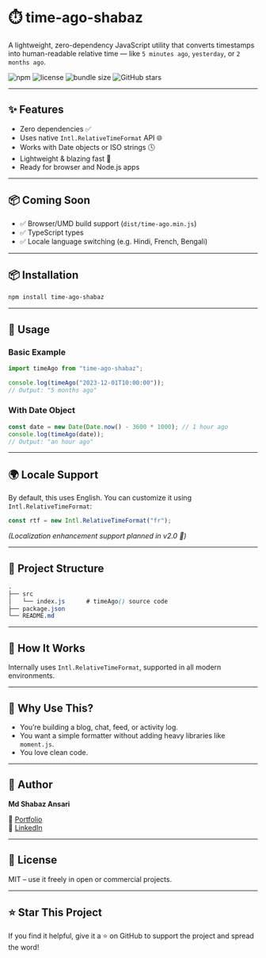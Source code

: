 # ⏱️ time-ago-shabaz

A lightweight, zero-dependency JavaScript utility that converts timestamps into human-readable relative time — like `5 minutes ago`, `yesterday`, or `2 months ago`.

![npm](https://img.shields.io/npm/v/time-ago-shabaz?color=blue)
![license](https://img.shields.io/npm/l/time-ago-shabaz)
![bundle size](https://img.shields.io/bundlephobia/min/time-ago-shabaz)
![GitHub stars](https://img.shields.io/github/stars/meshabaz/time-ago-shabaz?style=social)

---

## ✨ Features

- Zero dependencies ✅
- Uses native `Intl.RelativeTimeFormat` API 🌐
- Works with Date objects or ISO strings 🕓
- Lightweight & blazing fast 🚀
- Ready for browser and Node.js apps

---

## 📦 Coming Soon

- ✅ Browser/UMD build support (`dist/time-ago.min.js`)
- ✅ TypeScript types
- ✅ Locale language switching (e.g. Hindi, French, Bengali)

---

## 📦 Installation

```bash
npm install time-ago-shabaz
```

---

## 🚀 Usage

### Basic Example

```js
import timeAgo from "time-ago-shabaz";

console.log(timeAgo("2023-12-01T10:00:00"));
// Output: "5 months ago"
```

### With Date Object

```js
const date = new Date(Date.now() - 3600 * 1000); // 1 hour ago
console.log(timeAgo(date));
// Output: "an hour ago"
```

---

## 🌍 Locale Support

By default, this uses English. You can customize it using `Intl.RelativeTimeFormat`:

```js
const rtf = new Intl.RelativeTimeFormat("fr");
```

*(Localization enhancement support planned in v2.0 🚧)*

---

## 📁 Project Structure

```scss
.
├── src
│   └── index.js      # timeAgo() source code
├── package.json
└── README.md
```

---

## 🔧 How It Works

Internally uses `Intl.RelativeTimeFormat`, supported in all modern environments.

---

## 🙋 Why Use This?

- You’re building a blog, chat, feed, or activity log.
- You want a simple formatter without adding heavy libraries like `moment.js`.
- You love clean code.

---

## 🧠 Author

**Md Shabaz Ansari**

🔗 [Portfolio](https://meshabaz.github.io/shabaz/)  
🔗 [LinkedIn](https://www.linkedin.com/in/md-shabaz-ansari-0399341bb/)

---

## 📄 License

MIT – use it freely in open or commercial projects.

---

## ⭐ Star This Project

If you find it helpful, give it a ⭐ on GitHub to support the project and spread the word!

